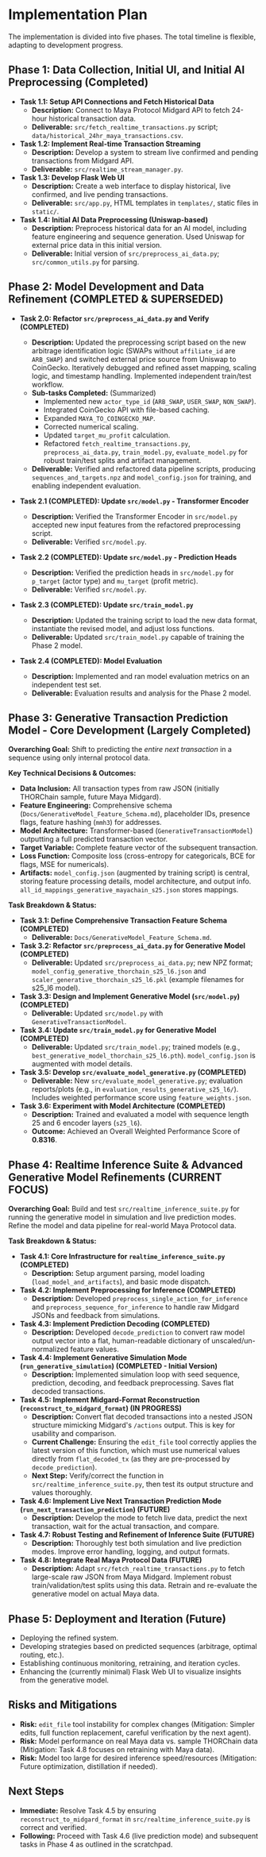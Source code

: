 # Implementation Plan

The implementation is divided into five phases. The total timeline is flexible, adapting to development progress.

## Phase 1: Data Collection, Initial UI, and Initial AI Preprocessing (Completed)

*   **Task 1.1: Setup API Connections and Fetch Historical Data**
    *   **Description:** Connect to Maya Protocol Midgard API to fetch 24-hour historical transaction data.
    *   **Deliverable:** `src/fetch_realtime_transactions.py` script; `data/historical_24hr_maya_transactions.csv`.
*   **Task 1.2: Implement Real-time Transaction Streaming**
    *   **Description:** Develop a system to stream live confirmed and pending transactions from Midgard API.
    *   **Deliverable:** `src/realtime_stream_manager.py`.
*   **Task 1.3: Develop Flask Web UI**
    *   **Description:** Create a web interface to display historical, live confirmed, and live pending transactions.
    *   **Deliverable:** `src/app.py`, HTML templates in `templates/`, static files in `static/`.
*   **Task 1.4: Initial AI Data Preprocessing (Uniswap-based)**
    *   **Description:** Preprocess historical data for an AI model, including feature engineering and sequence generation. Used Uniswap for external price data in this initial version.
    *   **Deliverable:** Initial version of `src/preprocess_ai_data.py`; `src/common_utils.py` for parsing.

## Phase 2: Model Development and Data Refinement (COMPLETED & SUPERSEDED)

*   **Task 2.0: Refactor `src/preprocess_ai_data.py` and Verify (COMPLETED)**
    *   **Description:** Updated the preprocessing script based on the new arbitrage identification logic (SWAPs without `affiliate_id` are `ARB_SWAP`) and switched external price source from Uniswap to CoinGecko. Iteratively debugged and refined asset mapping, scaling logic, and timestamp handling. Implemented independent train/test workflow.
    *   **Sub-tasks Completed:** (Summarized)
        *   Implemented new `actor_type_id` (`ARB_SWAP`, `USER_SWAP`, `NON_SWAP`).
        *   Integrated CoinGecko API with file-based caching.
        *   Expanded `MAYA_TO_COINGECKO_MAP`.
        *   Corrected numerical scaling.
        *   Updated `target_mu_profit` calculation.
        *   Refactored `fetch_realtime_transactions.py`, `preprocess_ai_data.py`, `train_model.py`, `evaluate_model.py` for robust train/test splits and artifact management.
    *   **Deliverable:** Verified and refactored data pipeline scripts, producing `sequences_and_targets.npz` and `model_config.json` for training, and enabling independent evaluation.

*   **Task 2.1 (COMPLETED): Update `src/model.py` - Transformer Encoder**
    *   **Description:** Verified the Transformer Encoder in `src/model.py` accepted new input features from the refactored preprocessing script.
    *   **Deliverable:** Verified `src/model.py`.

*   **Task 2.2 (COMPLETED): Update `src/model.py` - Prediction Heads**
    *   **Description:** Verified the prediction heads in `src/model.py` for `p_target` (actor type) and `mu_target` (profit metric).
    *   **Deliverable:** Verified `src/model.py`.

*   **Task 2.3 (COMPLETED): Update `src/train_model.py`**
    *   **Description:** Updated the training script to load the new data format, instantiate the revised model, and adjust loss functions.
    *   **Deliverable:** Updated `src/train_model.py` capable of training the Phase 2 model.

*   **Task 2.4 (COMPLETED): Model Evaluation**
    *   **Description:** Implemented and ran model evaluation metrics on an independent test set.
    *   **Deliverable:** Evaluation results and analysis for the Phase 2 model.

## Phase 3: Generative Transaction Prediction Model - Core Development (Largely Completed)

**Overarching Goal:** Shift to predicting the *entire next transaction* in a sequence using only internal protocol data.

**Key Technical Decisions & Outcomes:**
-   **Data Inclusion:** All transaction types from raw JSON (initially THORChain sample, future Maya Midgard).
-   **Feature Engineering:** Comprehensive schema (`Docs/GenerativeModel_Feature_Schema.md`), placeholder IDs, presence flags, feature hashing (`mmh3`) for addresses.
-   **Model Architecture:** Transformer-based (`GenerativeTransactionModel`) outputting a full predicted transaction vector.
-   **Target Variable:** Complete feature vector of the subsequent transaction.
-   **Loss Function:** Composite loss (cross-entropy for categoricals, BCE for flags, MSE for numericals).
-   **Artifacts:** `model_config.json` (augmented by training script) is central, storing feature processing details, model architecture, and output info. `all_id_mappings_generative_mayachain_s25.json` stores mappings.

**Task Breakdown & Status:**

*   **Task 3.1: Define Comprehensive Transaction Feature Schema (COMPLETED)**
    *   **Deliverable:** `Docs/GenerativeModel_Feature_Schema.md`.
*   **Task 3.2: Refactor `src/preprocess_ai_data.py` for Generative Model (COMPLETED)**
    *   **Deliverable:** Updated `src/preprocess_ai_data.py`; new NPZ format; `model_config_generative_thorchain_s25_l6.json` and `scaler_generative_thorchain_s25_l6.pkl` (example filenames for s25_l6 model).
*   **Task 3.3: Design and Implement Generative Model (`src/model.py`) (COMPLETED)**
    *   **Deliverable:** Updated `src/model.py` with `GenerativeTransactionModel`.
*   **Task 3.4: Update `src/train_model.py` for Generative Model (COMPLETED)**
    *   **Deliverable:** Updated `src/train_model.py`; trained models (e.g., `best_generative_model_thorchain_s25_l6.pth`). `model_config.json` is augmented with model details.
*   **Task 3.5: Develop `src/evaluate_model_generative.py` (COMPLETED)**
    *   **Deliverable:** New `src/evaluate_model_generative.py`; evaluation reports/plots (e.g., in `evaluation_results_generative_s25_l6/`). Includes weighted performance score using `feature_weights.json`.
*   **Task 3.6: Experiment with Model Architecture (COMPLETED)**
    *   **Description:** Trained and evaluated a model with sequence length 25 and 6 encoder layers (`s25_l6`).
    *   **Outcome:** Achieved an Overall Weighted Performance Score of **0.8316**.

## Phase 4: Realtime Inference Suite & Advanced Generative Model Refinements (CURRENT FOCUS)

**Overarching Goal:** Build and test `src/realtime_inference_suite.py` for running the generative model in simulation and live prediction modes. Refine the model and data pipeline for real-world Maya Protocol data.

**Task Breakdown & Status:**

*   **Task 4.1: Core Infrastructure for `realtime_inference_suite.py` (COMPLETED)**
    *   **Description:** Setup argument parsing, model loading (`load_model_and_artifacts`), and basic mode dispatch.
*   **Task 4.2: Implement Preprocessing for Inference (COMPLETED)**
    *   **Description:** Developed `preprocess_single_action_for_inference` and `preprocess_sequence_for_inference` to handle raw Midgard JSONs and feedback from simulations.
*   **Task 4.3: Implement Prediction Decoding (COMPLETED)**
    *   **Description:** Developed `decode_prediction` to convert raw model output vector into a flat, human-readable dictionary of unscaled/un-normalized feature values.
*   **Task 4.4: Implement Generative Simulation Mode (`run_generative_simulation`) (COMPLETED - Initial Version)**
    *   **Description:** Implemented simulation loop with seed sequence, prediction, decoding, and feedback preprocessing. Saves flat decoded transactions.
*   **Task 4.5: Implement Midgard-Format Reconstruction (`reconstruct_to_midgard_format`) (IN PROGRESS)**
    *   **Description:** Convert flat decoded transactions into a nested JSON structure mimicking Midgard's `/actions` output. This is key for usability and comparison.
    *   **Current Challenge:** Ensuring the `edit_file` tool correctly applies the latest version of this function, which must use numerical values directly from `flat_decoded_tx` (as they are pre-processed by `decode_prediction`).
    *   **Next Step:** Verify/correct the function in `src/realtime_inference_suite.py`, then test its output structure and values thoroughly.
*   **Task 4.6: Implement Live Next Transaction Prediction Mode (`run_next_transaction_prediction`) (FUTURE)**
    *   **Description:** Develop the mode to fetch live data, predict the next transaction, wait for the actual transaction, and compare.
*   **Task 4.7: Robust Testing and Refinement of Inference Suite (FUTURE)**
    *   **Description:** Thoroughly test both simulation and live prediction modes. Improve error handling, logging, and output formats.
*   **Task 4.8: Integrate Real Maya Protocol Data (FUTURE)**
    *   **Description:** Adapt `src/fetch_realtime_transactions.py` to fetch large-scale raw JSON from Maya Midgard. Implement robust train/validation/test splits using this data. Retrain and re-evaluate the generative model on actual Maya data.

## Phase 5: Deployment and Iteration (Future)
-   Deploying the refined system.
-   Developing strategies based on predicted sequences (arbitrage, optimal routing, etc.).
-   Establishing continuous monitoring, retraining, and iteration cycles.
-   Enhancing the (currently minimal) Flask Web UI to visualize insights from the generative model.

## Risks and Mitigations
- **Risk:** `edit_file` tool instability for complex changes (Mitigation: Simpler edits, full function replacement, careful verification by the next agent).
- **Risk:** Model performance on real Maya data vs. sample THORChain data (Mitigation: Task 4.8 focuses on retraining with Maya data).
- **Risk:** Model too large for desired inference speed/resources (Mitigation: Future optimization, distillation if needed).

## Next Steps
- **Immediate:** Resolve Task 4.5 by ensuring `reconstruct_to_midgard_format` in `src/realtime_inference_suite.py` is correct and verified.
- **Following:** Proceed with Task 4.6 (live prediction mode) and subsequent tasks in Phase 4 as outlined in the scratchpad.